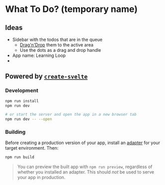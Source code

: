 # What To Do? (temporary name)

## Ideas

- Sidebar with the todos that are in the queue
  - [Drag'n'Drop](https://svelte.dev/repl/b225504c9fea44b189ed5bfb566df6e6?version=3.44.2) them to the active area
  - Use the dots as a drag and drop handle
- App name: Learning Loop
- 

## Powered by [`create-svelte`](https://github.com/sveltejs/kit/tree/master/packages/create-svelte)

### Development

```bash
npm run install
npm run dev

# or start the server and open the app in a new browser tab
npm run dev -- --open
```

### Building

Before creating a production version of your app, install an [adapter](https://kit.svelte.dev/docs#adapters) for your target environment. Then:

```bash
npm run build
```

> You can preview the built app with `npm run preview`, regardless of whether you installed an adapter. This should _not_ be used to serve your app in production.
